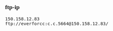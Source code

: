 <span  style="font-family: Simsun,serif; font-size: 17px; ">

### ftp-ip

~~~
150.158.12.83
ftp://everforcc:c.c.5664@150.158.12.83/
~~~

</span>